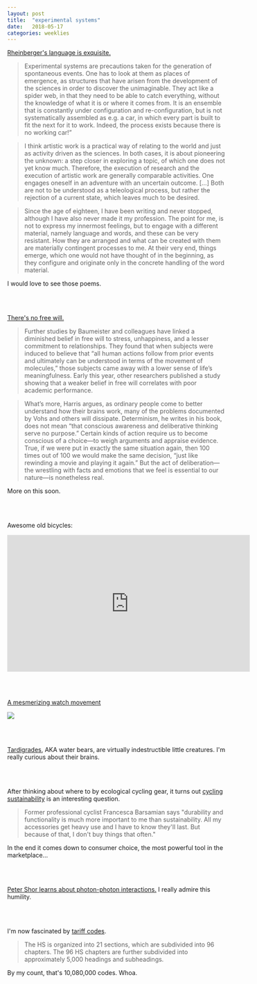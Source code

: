 ```yaml
---
layout: post
title:  "experimental systems"
date:   2018-05-17
categories: weeklies
---
```


[Rheinberger's language is exquisite.](http://www.ageofartists.org/aspect-activity-interview-hans-jorg-rheinberger/)

>Experimental systems are precautions taken for the generation of spontaneous events. One has to look at them as places of emergence, as structures that have arisen from the development of the sciences in order to discover the unimaginable. They act like a spider web, in that they need to be able to catch everything, without the knowledge of what it is or where it comes from. It is an ensemble that is constantly under configuration and re-configuration, but is not systematically assembled as e.g. a car, in which every part is built to fit the next for it to work. Indeed, the process exists because there is no working car!” 

>I think artistic work is a practical way of relating to the world and just as activity driven as the sciences. In both cases, it is about pioneering the unknown: a step closer in exploring a topic, of which one does not yet know much. Therefore, the execution of research and the execution of artistic work are generally comparable activities. One engages oneself in an adventure with an uncertain outcome. […] Both are not to be understood as a teleological process, but rather the rejection of a current state, which leaves much to be desired. 

>Since the age of eighteen, I have been writing and never stopped, although I have also never made it my profession. The point for me, is not to express my innermost feelings, but to engage with a different material, namely language and words, and these can be very resistant. How they are arranged and what can be created with them are materially contingent processes to me. At their very end, things emerge, which one would not have thought of in the beginning, as they configure and originate only in the concrete handling of the word material.

I would love to see those poems.

<br><br>

[There's no free will.](https://www.theatlantic.com/magazine/archive/2016/06/theres-no-such-thing-as-free-will/480750/)

>Further studies by Baumeister and colleagues have linked a diminished belief in free will to stress, unhappiness, and a lesser commitment to relationships. They found that when subjects were induced to believe that “all human actions follow from prior events and ultimately can be understood in terms of the movement of molecules,” those subjects came away with a lower sense of life’s meaningfulness. Early this year, other researchers published a study showing that a weaker belief in free will correlates with poor academic performance.

>What’s more, Harris argues, as ordinary people come to better understand how their brains work, many of the problems documented by Vohs and others will dissipate. Determinism, he writes in his book, does not mean “that conscious awareness and deliberative thinking serve no purpose.” Certain kinds of action require us to become conscious of a choice—to weigh arguments and appraise evidence. True, if we were put in exactly the same situation again, then 100 times out of 100 we would make the same decision, “just like rewinding a movie and playing it again.” But the act of deliberation—the wrestling with facts and emotions that we feel is essential to our nature—is nonetheless real.

More on this soon. 

<br><br>

Awesome old bicycles:

<iframe width="560" height="315" src="https://www.youtube.com/embed/WI6lgUlEUFU" frameborder="0" allow="autoplay; encrypted-media" allowfullscreen></iframe>

<br><br>

[A mesmerizing watch movement](https://www.hodinkee.com/articles/the-mb-and-f-legacy-machine-perpetual-calendar)

![](https://hodinkee.imgix.net/uploads/content_image/105b797c8174bc8b915c1fca924b268b?ixlib=rails-1.1.0&auto=format&ch=Width%2CDPR%2CSave-Data&fit=crop&fm=jpg&q=55&usm=12&w=820&dpr=2&s=753ec87e79c8fb684bcb8a67f4d98924)

<br><br>

[Tardigrades](https://en.wikipedia.org/wiki/Tardigrade), AKA water bears, are virtually indestructible little creatures. I'm really curious about their brains. 

<br><br>

After thinking about where to by ecological cycling gear, it turns out [cycling sustainability](https://www.theguardian.com/sustainable-business/sustainable-fashion-blog/cyclists-sustainable-ethical-cycling-gear-helmets-saddle) is an interesting question. 

>Former professional cyclist Francesca Barsamian says "durability and functionality is much more important to me than sustainability. All my accessories get heavy use and I have to know they'll last. But because of that, I don't buy things that often."

In the end it comes down to consumer choice, the most powerful tool in the marketplace...

<br><br>

[Peter Shor learns about photon-photon interactions.](https://physics.stackexchange.com/questions/6345/do-photons-interact-with-each-other-or-with-themselves-only) I really admire this humility. 

<br><br>

I'm now fascinated by [tariff codes](https://en.wikipedia.org/wiki/Harmonized_System).

>The HS is organized into 21 sections, which are subdivided into 96 chapters. The 96 HS chapters are further subdivided into approximately 5,000 headings and subheadings.

By my count, that's 10,080,000 codes. Whoa. 

